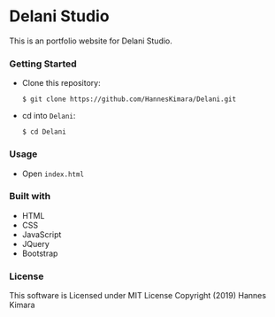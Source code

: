 # Delani Studio
This is an portfolio website for Delani Studio.
### Getting Started
- Clone this repository:
    ```
    $ git clone https://github.com/HannesKimara/Delani.git
    ```
- cd into `Delani`:
    ```
    $ cd Delani 
    ```
### Usage
- Open `index.html`

### Built with
- HTML
- CSS
- JavaScript
- JQuery
- Bootstrap 

### License
This software is Licensed under MIT License Copyright (2019) Hannes Kimara
